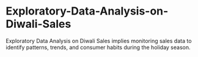 # Exploratory-Data-Analysis-on-Diwali-Sales
Exploratory Data Analysis on Diwali Sales implies monitoring sales data to identify patterns, trends, and consumer habits during the holiday season.
